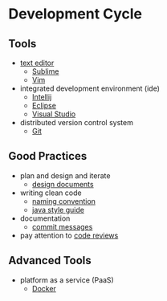 # Development Cycle

## Tools

* [text editor](https://github.com/sindresorhus/awesome#editors)
  * [Sublime](https://www.sublimetext.com/3)
  * [Vim](https://www.vim.org/download.php)
* integrated development environment (ide)
  * [Intellij](https://www.jetbrains.com/idea/download)
  * [Eclipse](https://www.eclipse.org/downloads/)
  * [Visual Studio](https://visualstudio.microsoft.com/downloads/)
* distributed version control system
  * [Git](https://github.com/tiimgreen/github-cheat-sheet#github-cheat-sheet-)

## Good Practices

* plan and design and iterate
  * [design documents](https://www.industrialempathy.com/posts/design-docs-at-google/)
* writing clean code
  * [naming convention](https://github.com/kettanaito/naming-cheatsheet#naming-cheatsheet)
  * [java style guide](https://google.github.io/styleguide/javaguide.html#s1-introduction)
* documentation
  * [commit messages](https://chris.beams.io/posts/git-commit/)
* pay attention to 
  [code reviews](https://github.com/google/eng-practices/blob/master/review/reviewer/comments.md)

## Advanced Tools

* platform as a service (PaaS)
  * [Docker](https://github.com/veggiemonk/awesome-docker#readme)
